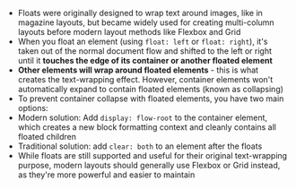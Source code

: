 - Floats were originally designed to wrap text around images, like in magazine layouts, but became widely used for creating multi-column layouts before modern layout methods like Flexbox and Grid
- When you float an element (using `float: left` or `float: right`), it's taken out of the normal document flow and shifted to the left or right until it **touches the edge of its container or another floated element**
- **Other elements will wrap around floated elements** - this is what creates the text-wrapping effect. However, container elements won't automatically expand to contain floated elements (known as collapsing)
- To prevent container collapse with floated elements, you have two main options:
 - Modern solution: Add `display: flow-root` to the container element, which creates a new block formatting context and cleanly contains all floated children
 - Traditional solution:  add `clear: both` to an element after the floats
- While floats are still supported and useful for their original text-wrapping purpose, modern layouts should generally use Flexbox or Grid instead, as they're more powerful and easier to maintain